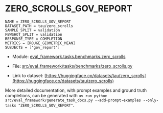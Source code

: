 # ZERO_SCROLLS_GOV_REPORT

````
NAME = ZERO_SCROLLS_GOV_REPORT
DATASET_PATH = tau/zero_scrolls
SAMPLE_SPLIT = validation
FEWSHOT_SPLIT = validation
RESPONSE_TYPE = COMPLETION
METRICS = [ROUGE_GEOMETRIC_MEAN]
SUBJECTS = ['gov_report']
````

- Module: [eval_framework.tasks.benchmarks.zero_scrolls](eval_framework.tasks.benchmarks.zero_scrolls)

- File: [src/eval_framework/tasks/benchmarks/zero_scrolls.py](../../src/eval_framework/tasks/benchmarks/zero_scrolls.py)

- Link to dataset: [https://huggingface.co/datasets/tau/zero_scrolls](https://huggingface.co/datasets/tau/zero_scrolls)

More detailed documentation, with prompt examples and ground truth completions, can be generated with `uv run python src/eval_framework/generate_task_docs.py --add-prompt-examples --only-tasks "ZERO_SCROLLS_GOV_REPORT"`.
